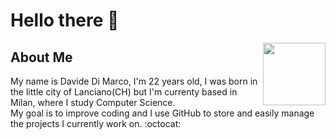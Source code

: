 # Hello there 👋

<img src="https://cdn.discordapp.com/attachments/946817974973657128/946818014253297704/hqdefault.jpg" width=100px height=100px align="right" />

## About Me

My name is Davide Di Marco, I'm 22 years old, I was born in the little city of Lanciano(CH) but I'm currenty based in Milan, where I study Computer Science. <br>
My goal is to improve coding and I use GitHub to store and easily manage the projects I currently work on. :octocat:

